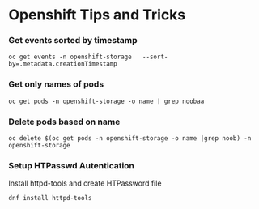 # Openshift Tips and Tricks

### Get events sorted by timestamp ######

``` oc get events -n openshift-storage   --sort-by=.metadata.creationTimestamp ```

### Get only names of pods ####

``` oc get pods -n openshift-storage -o name | grep noobaa ```

### Delete pods based on name ####

``` oc delete $(oc get pods -n openshift-storage -o name |grep noob) -n openshift-storage ```

### Setup HTPasswd Autentication ###

Install httpd-tools and create HTPassword file

```bash
dnf install httpd-tools


```
